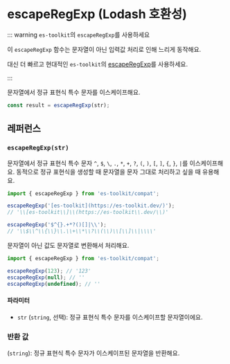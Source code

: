 # escapeRegExp (Lodash 호환성)

::: warning `es-toolkit`의 `escapeRegExp`를 사용하세요

이 `escapeRegExp` 함수는 문자열이 아닌 입력값 처리로 인해 느리게 동작해요.

대신 더 빠르고 현대적인 `es-toolkit`의 [escapeRegExp](../../string/escapeRegExp.md)를 사용하세요.

:::

문자열에서 정규 표현식 특수 문자를 이스케이프해요.

```typescript
const result = escapeRegExp(str);
```

## 레퍼런스

### `escapeRegExp(str)`

문자열에서 정규 표현식 특수 문자 `^`, `$`, `\`, `.`, `*`, `+`, `?`, `(`, `)`, `[`, `]`, `{`, `}`, `|`를 이스케이프해요. 동적으로 정규 표현식을 생성할 때 문자열을 문자 그대로 처리하고 싶을 때 유용해요.

```typescript
import { escapeRegExp } from 'es-toolkit/compat';

escapeRegExp('[es-toolkit](https://es-toolkit.dev/)');
// '\\[es-toolkit\\]\\(https://es-toolkit\\.dev/\\)'

escapeRegExp('$^{}.+*?()[]|\\');
// '\\$\\^\\{\\}\\.\\+\\*\\?\\(\\)\\[\\]\\|\\\\'
```

문자열이 아닌 값도 문자열로 변환해서 처리해요.

```typescript
import { escapeRegExp } from 'es-toolkit/compat';

escapeRegExp(123); // '123'
escapeRegExp(null); // ''
escapeRegExp(undefined); // ''
```

#### 파라미터

- `str` (`string`, 선택): 정규 표현식 특수 문자를 이스케이프할 문자열이에요.

### 반환 값

(`string`): 정규 표현식 특수 문자가 이스케이프된 문자열을 반환해요.
